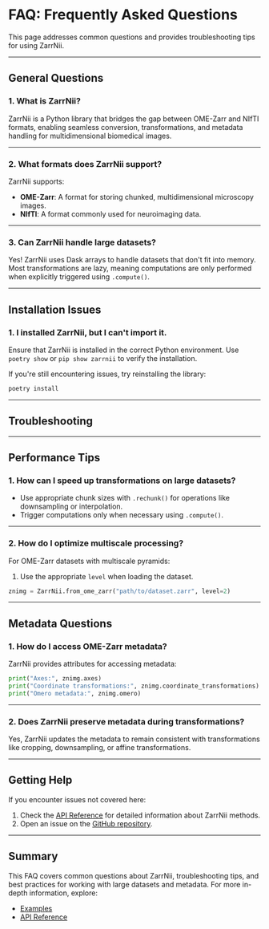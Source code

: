 # FAQ: Frequently Asked Questions

This page addresses common questions and provides troubleshooting tips for using ZarrNii.

---

## General Questions

### **1. What is ZarrNii?**
ZarrNii is a Python library that bridges the gap between OME-Zarr and NIfTI formats, enabling seamless conversion, transformations, and metadata handling for multidimensional biomedical images.

---

### **2. What formats does ZarrNii support?**
ZarrNii supports:
- **OME-Zarr**: A format for storing chunked, multidimensional microscopy images.
- **NIfTI**: A format commonly used for neuroimaging data.

---

### **3. Can ZarrNii handle large datasets?**
Yes! ZarrNii uses Dask arrays to handle datasets that don't fit into memory. Most transformations are lazy, meaning computations are only performed when explicitly triggered using `.compute()`.

---

## Installation Issues

### **1. I installed ZarrNii, but I can't import it.**
Ensure that ZarrNii is installed in the correct Python environment. Use `poetry show` or `pip show zarrnii` to verify the installation.

If you're still encountering issues, try reinstalling the library:
```bash
poetry install
```

---

## Troubleshooting

---

## Performance Tips

### **1. How can I speed up transformations on large datasets?**
- Use appropriate chunk sizes with `.rechunk()` for operations like downsampling or interpolation.
- Trigger computations only when necessary using `.compute()`.

---

### **2. How do I optimize multiscale processing?**
For OME-Zarr datasets with multiscale pyramids:
1. Use the appropriate `level` when loading the dataset.
```python
znimg = ZarrNii.from_ome_zarr("path/to/dataset.zarr", level=2)
```

---

## Metadata Questions

### **1. How do I access OME-Zarr metadata?**
ZarrNii provides attributes for accessing metadata:
```python
print("Axes:", znimg.axes)
print("Coordinate transformations:", znimg.coordinate_transformations)
print("Omero metadata:", znimg.omero)
```

---

### **2. Does ZarrNii preserve metadata during transformations?**
Yes, ZarrNii updates the metadata to remain consistent with transformations like cropping, downsampling, or affine transformations.

---

## Getting Help

If you encounter issues not covered here:
1. Check the [API Reference](../reference.md) for detailed information about ZarrNii methods.
2. Open an issue on the [GitHub repository](https://github.com/yourusername/zarrnii/issues).

---

## Summary

This FAQ covers common questions about ZarrNii, troubleshooting tips, and best practices for working with large datasets and metadata. For more in-depth information, explore:
- [Examples](../examples/zarr_nifti.md)
- [API Reference](../reference.md)

